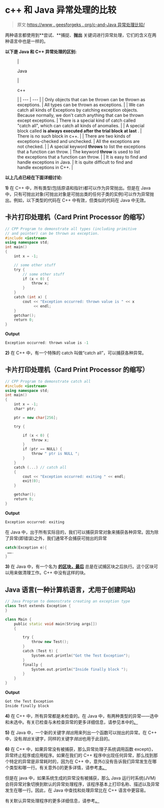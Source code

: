 # c++ 和 Java 异常处理的比较

> 原文:[https://www . geesforgeks . org/c-and-Java 异常处理比较/](https://www.geeksforgeeks.org/comparison-of-exception-handling-in-c-and-java/)

两种语言都使用到**尝试、**捕捉、**抛出** 关键词进行异常处理，它们的含义在两种语言中也是一样的。

**以下是 Java 和 C++ 异常处理的区别:**

<figure class="table">

| 

Java

 | 

c++

 |
| --- | --- |
| Only objects that can be thrown can be thrown as exceptions. | All types can be thrown as exceptions. |
| We can catch all kinds of Exceptions by catching exception objects. Because normally, we don't catch anything that can be thrown except exceptions. | There is a special kind of catch called "catch all", which can catch all kinds of anomalies. |
| A special block called **is always executed after the trial block at last** . | There is no such block in c++. |
| There are two kinds of exceptions-checked and unchecked. | All the exceptions are not checked. |
| A special keyword **throws** to list the exceptions that a function can throw. | The keyword **throw** is used to list the exceptions that a function can throw. |
| It is easy to find and handle exceptions in Java. | It is quite difficult to find and handle exceptions in C++. |

</figure>

**以上几点已经在下面详细讨论:**

**1)** 在 C++ 中，所有类型(包括原语和指针)都可以作为异常抛出。但是在 Java 中，只有可抛出对象(可抛出对象是可抛出类的任何子类的实例)可以作为异常抛出。例如，以下类型的代码在 C++ 中有效，但类似的代码在 Java 中无效。

## 卡片打印处理机（Card Print Processor 的缩写）

```cpp
// CPP Program to demonstrate all types (including primitive
// and pointer) can be thrown as exception.
#include <iostream>
using namespace std;
int main()
{
    int x = -1;

    // some other stuff
    try {
        // some other stuff
        if (x < 0) {
            throw x;
        }
    }
    catch (int x) {
        cout << "Exception occurred: thrown value is " << x
             << endl;
    }
    getchar();
    return 0;
}
```

**Output**

```cpp
Exception occurred: thrown value is -1
```

**2)** 在 C++ 中，有一个特殊的 catch 叫做“catch all”，可以捕获各种异常。

## 卡片打印处理机（Card Print Processor 的缩写）

```cpp
// CPP Program to demonstrate catch all
#include <iostream>
using namespace std;
int main()
{
    int x = -1;
    char* ptr;

    ptr = new char[256];

    try {

        if (x < 0) {
            throw x;
        }
        if (ptr == NULL) {
            throw " ptr is NULL ";
        }
    }
    catch (...) // catch all
    {
        cout << "Exception occurred: exiting " << endl;
        exit(0);
    }

    getchar();
    return 0;
}
```

**Output**

```cpp
Exception occurred: exiting 
```

在 Java 中，出于所有实际目的，我们可以捕获异常对象来捕获各种异常。因为除了异常(即错误)之外，我们通常不会捕获可抛出的异常

```cpp
catch(Exception e){
 …….
}
```

**3)** 在 Java 中，有一个名为 [**的区块，最后**](https://www.geeksforgeeks.org/java-program-to-use-finally-block-for-catching-exceptions/) [](http://download.oracle.com/javase/tutorial/essential/exceptions/finally.html)总是在试捕区块之后执行。这个区块可以用来做清理工作。C++ 中没有这样的块。

## Java 语言(一种计算机语言，尤用于创建网站)

```cpp
// Java Program to demonstrate creating an exception type
class Test extends Exception {
}

class Main {
    public static void main(String args[])
    {

        try {
            throw new Test();
        }
        catch (Test t) {
            System.out.println("Got the Test Exception");
        }
        finally {
            System.out.println("Inside finally block ");
        }
    }
}
```

**Output**

```cpp
Got the Test Exception
Inside finally block 
```

**4)** 在 C++ 中，所有异常都是未检查的。在 Java 中，有两种类型的异常——选中和未选中。有关已检查与未检查异常的更多详细信息，请参见本中的[。](http://tutorials.jenkov.com/java-exception-handling/checked-or-unchecked-exceptions.html)

**5)** 在 Java 中，一个新的关键字*抛出*用来列出一个函数可以抛出的异常。在 C++ 中，没有*抛出*关键字，同样的关键字*抛出*也用于此目的。

**6)** 在 C++ 中，如果异常没有被捕获，那么异常处理子系统调用函数 except()，异常终止程序或应用程序。如果在我们的 C++ 程序中出现任何异常，那么找到那个特定的异常是非常耗时的，因为在 C++ 中，意外()没有告诉我们异常发生在哪个类型和哪一行。有关意外()的更多详情，请参考[本。](https://www.geeksforgeeks.org/customizing-termination-behavior-uncaught-exception-c/#:~:text=The%20exception%20handling%20subsystem%20calls,be%20performed%20during%20process%20termination.)

但是在 java 中，如果系统生成的异常没有被捕获，那么 Java 运行时系统(JVM)会将异常对象切换到默认的异常处理程序，该程序基本上打印名称、描述以及异常发生在哪一行。因此，在 Java 中查找和处理异常比在 C++ 语言中更容易。

有关默认异常处理程序的更多详细信息，请参考[。](https://www.geeksforgeeks.org/exceptions-in-java/)